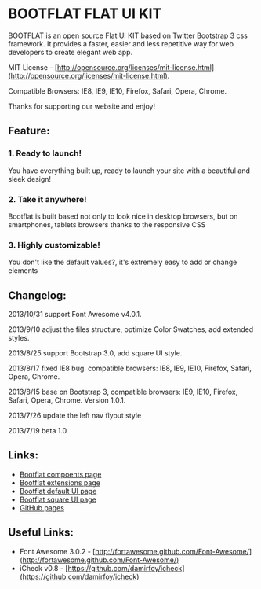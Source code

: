 BOOTFLAT FLAT UI KIT
=======

BOOTFLAT is an open source Flat UI KIT based on Twitter Bootstrap 3 css framework. It provides a faster, easier and less repetitive way for web developers to create elegant web app.

MIT License - [http://opensource.org/licenses/mit-license.html](http://opensource.org/licenses/mit-license.html).

Compatible Browsers: IE8, IE9, IE10, Firefox, Safari, Opera, Chrome.

Thanks for supporting our website and enjoy!

## Feature:

### 1. Ready to launch!
You have everything built up, ready to launch your site with a beautiful and sleek design!
### 2. Take it anywhere!
Bootflat is built based not only to look nice in desktop browsers, but on smartphones, tablets browsers thanks to the responsive CSS
### 3. Highly customizable!
You don't like the default values?, it's extremely easy to add or change elements

## Changelog:
2013/10/31 support Font Awesome v4.0.1.

2013/9/10 adjust the files structure, optimize Color Swatches, add extended styles. 

2013/8/25 support Bootstrap 3.0, add square UI style. 

2013/8/17 fixed IE8 bug. compatible browsers: IE8, IE9, IE10, Firefox, Safari, Opera, Chrome.

2013/8/15 base on Bootstrap 3, compatible browsers: IE9, IE10, Firefox, Safari, Opera, Chrome.  Version 1.0.1.

2013/7/26 update the left nav flyout style

2013/7/19 beta 1.0

## Links:

+ [Bootflat compoents page](http://www.flathemes.com/docs/components.html)
+ [Bootflat extensions page](http://www.flathemes.com/extensions/extensions.html)
+ [Bootflat default UI page](http://www.flathemes.com/examples/default_ui.html)
+ [Bootflat square UI page](http://www.flathemes.com/examples/square_ui.html)
+ [GitHub pages](http://flathemes.github.io/bootflat/)

## Useful Links:

+ Font Awesome 3.0.2 - [http://fortawesome.github.com/Font-Awesome/](http://fortawesome.github.com/Font-Awesome/)
+ iCheck v0.8 - [https://github.com/damirfoy/icheck](https://github.com/damirfoy/icheck)
